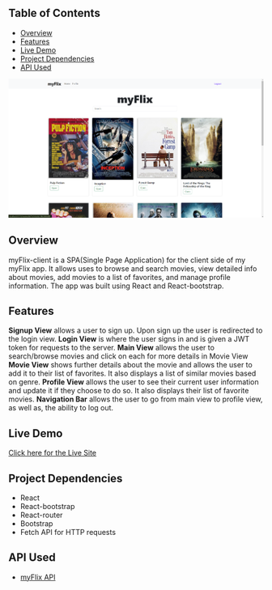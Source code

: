 ## Table of Contents

- [Overview](#overview)
- [Features](#features)
- [Live Demo](#live-demo)
- [Project Dependencies](#project-dependencies)
- [API Used](#api-used)

![Screenshot of the live myFlix app](img/myFlix-screenshot.png)

## Overview

myFlix-client is a SPA(Single Page Application) for the client side of my myFlix app. It allows uses to browse and search movies, view detailed info about movies, add movies to a list of favorites, and manage profile information. The app was built using React and React-bootstrap.

## Features

**Signup View** allows a user to sign up. Upon sign up the user is redirected to the login view.
**Login View** is where the user signs in and is given a JWT token for requests to the server.
**Main View** allows the user to search/browse movies and click on each for more details in Movie View
**Movie View** shows further details about the movie and allows the user to add it to their list of favorites. It also displays a list of similar movies based on genre.
**Profile View** allows the user to see their current user information and update it if they choose to do so. It also displays their list of favorite movies.
**Navigation Bar** allows the user to go from main view to profile view, as well as, the ability to log out.

## Live Demo

[Click here for the Live Site](https://myflix-crd.netlify.app/)

## Project Dependencies

- React
- React-bootstrap
- React-router
- Bootstrap
- Fetch API for HTTP requests

## API Used

- [myFlix API](https://github.com/CalebRD33/myFlix)